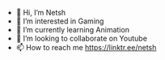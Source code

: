 - 👋 Hi, I’m Netsh
- 👀 I’m interested in Gaming
- 🌱 I’m currently learning Animation
- 💞️ I’m looking to collaborate on Youtube
- 📫 How to reach me https://linktr.ee/netsh

<!---
Netsh112/Netsh112 is a ✨ special ✨ repository because its `README.md` (this file) appears on your GitHub profile.
You can click the Preview link to take a look at your changes.
--->
